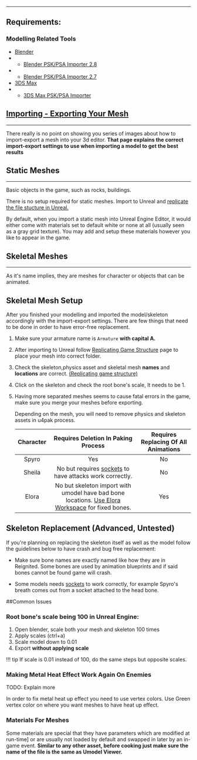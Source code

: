 ------

## Requirements:

### Modelling Related Tools
* [Blender](https://www.blender.org/download/)
* * [Blender PSK/PSA Importer 2.8](https://github.com/Befzz/blender3d_import_psk_psa/raw/latest/addons/io_import_scene_unreal_psa_psk_280.py)
* * [Blender PSK/PSA Importer 2.7](https://github.com/Befzz/blender3d_import_psk_psa/raw/latest/addons/io_import_scene_unreal_psa_psk_270.py)
* [3DS Max](https://www.autodesk.com/products/3ds-max/overview)
* * [3DS Max PSK/PSA Importer](https://www.gildor.org/projects/unactorx)



## [Importing - Exporting Your Mesh](Import-Export-Settings.md) 

------

There really is no point on showing you series of images about how to import-export a mesh into your 3d editor.
**That page explains the correct import-export settings to use when importing a model to get the best results**

## Static Meshes

------

Basic objects in the game, such as rocks, buildings.

There is no setup required for static meshes. Import to Unreal and [replicate the file stucture in Unreal.](../../Preparing-Modding/Replicating-the-Game-Structure-Unreal.md) 

By default, when you import a static mesh into Unreal Engine Editor, it would either come with materials set to default white or none at all (usually seen as a gray grid texture). You may add and setup these materials however you like to appear in the game.



## Skeletal Meshes  

------

As it's name implies, they are meshes for character or objects that can be animated.


## Skeletal Mesh Setup

After you finished your modelling and imported the model/skeleton accordingly with the import-export settings. There are few things that need to be done in order to have error-free replacement.

1. Make sure your armature name is `Armature` **with capital A.**

2. After importing to Unreal follow [Replicating Game Structure](../../Preparing-Modding/Replicating-the-Game-Structure-Unreal.md) page to place your mesh into correct folder.

3. Check the skeleton,physics asset and skeletal mesh **names** and **locations** are correct. [(Replicating game structure)](../../Preparing-Modding/Replicating-the-Game-Structure-Unreal.md)

4. Click on the skeleton and check the root bone's scale, It needs to be 1.

5. Having more separated meshes seems to cause fatal errors in the game, make sure you merge your meshes before exporting.

   
   
   Depending on the mesh, you will need to remove physics and skeleton assets in u4pak process.
   
   
   
   | Character |             Requires Deletion In Paking Process              | Requires Replacing Of All Animations |
   | :-------: | :----------------------------------------------------------: | :----------------------------------: |
   |   Spyro   |                             Yes                              |                  No                  |
   |  Sheila   | No but requires [sockets](Socket-Names.md) to have attacks work correctly. |                  No                  |
   |   Elora   | No but skeleton import with umodel have bad bone locations. [Use Elora Workspace](https://github.com/Magic-Nipples/SRT-Workspace_Elora-Asset-Swap) for fixed bones. |                 Yes                  |
   
   


## Skeleton Replacement (Advanced, Untested)

If you're planning on replacing the skeleton itself as well as the model follow the guidelines below to have crash and bug free replacement:

- Make sure bone names are exactly named like how they are in Reignited. Some bones are used by animation blueprints and if said bones cannot be found game will crash.

- Some models needs [sockets](Socket-Names.md) to work correctly, for example Spyro's breath comes out from a socket attached to the head bone. 

##Common Issues

### Root bone's scale being 100 in Unreal Engine:

1. Open blender, scale both your mesh and skeleton 100 times
2. Apply scales (ctrl+a)
3. Scale model down to 0.01
4. Export **without applying scale**

!!! tip
	If scale is 0.01 instead of 100, do the same steps but opposite scales.

### Making Metal Heat Effect Work Again On Enemies

TODO: Explain more

In order to fix metal heat up effect you need to use vertex colors. Use Green vertex color on where you want meshes to have heat up effect.

### Materials For Meshes

Some materials are special that they have parameters which are modified at run-time]  or are usually not loaded by default and swapped in later by an in-game event. **Similar to any other asset, before cooking just make sure the name of the file is the same as Umodel Viewer.**